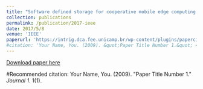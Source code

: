 ```yaml
---
title: "Software defined storage for cooperative mobile edge computing systems"
collection: publications
permalink: /publication/2017-ieee
date: 2017/5/8
venue: 'IEEE'
paperurl: 'https://intrig.dca.fee.unicamp.br/wp-content/plugins/papercite/pdf/badarneh2017software.pdf'
#citation: 'Your Name, You. (2009). &quot;Paper Title Number 1.&quot; <i>Journal 1</i>. 1(1).'
---
```


[Download paper here](https://intrig.dca.fee.unicamp.br/wp-content/plugins/papercite/pdf/badarneh2017software.pdf)

#Recommended citation: Your Name, You. (2009). "Paper Title Number 1." <i>Journal 1</i>. 1(1).
